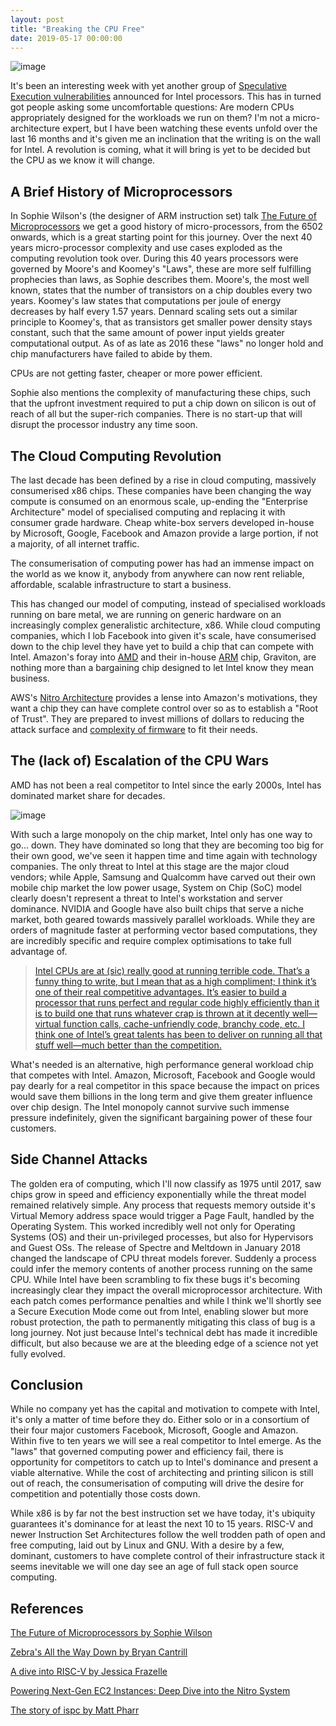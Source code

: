 ```yaml
---
layout: post
title: "Breaking the CPU Free"
date: 2019-05-17 00:00:00
---
```


![image](https://i.imgur.com/iDaWF1F.jpg)

It's been an interesting week with yet another group of [Speculative Execution vulnerabilities](https://cpu.fail/) announced for Intel processors. This has in turned got people asking some uncomfortable questions: Are modern CPUs appropriately designed for the workloads we run on them?
I'm not a micro-architecture expert, but I have been watching these events unfold over the last 16 months and it's given me an inclination that the writing is on the wall for Intel. A revolution is coming, what it will bring is yet to be decided but the CPU as we know it will change.

## A Brief History of Microprocessors

In Sophie Wilson's (the designer of ARM instruction set) talk [The Future of Microprocessors](https://www.youtube.com/watch?v=zX4ZNfvw1cw) we get a good history of micro-processors, from the 6502 onwards, which is a great starting point for this journey. Over the next 40 years micro-processor complexity and use cases exploded as the computing revolution took over. During this 40 years processors were governed by Moore's and Koomey's "Laws", these are more self fulfilling prophecies than laws, as Sophie describes them. Moore's, the most well known, states that the number of transistors on a chip doubles every two years. Koomey's law states that computations per joule of energy decreases by half every 1.57 years. Dennard scaling sets out a similar principle to Koomey's, that as transistors get smaller power density stays constant, such that the same amount of power input yields greater computational output. As of as late as 2016 these "laws" no longer hold and chip manufacturers have failed to abide by them.

CPUs are not getting faster, cheaper or more power efficient.

Sophie also mentions the complexity of manufacturing these chips, such that the upfront investment required to put a chip down on silicon is out of reach of all but the super-rich companies. There is no start-up that will disrupt the processor industry any time soon.

## The Cloud Computing Revolution

The last decade has been defined by a rise in cloud computing, massively consumerised x86 chips. These companies have been changing the way compute is consumed on an enormous scale, up-ending the "Enterprise Architecture" model of specialised computing and replacing it with consumer grade hardware. Cheap white-box servers developed in-house by Microsoft, Google, Facebook and Amazon provide a large portion, if not a majority, of all internet traffic.

The consumerisation of computing power has had an immense impact on the world as we know it, anybody from anywhere can now rent reliable, affordable, scalable infrastructure to start a business.

This has changed our model of computing, instead of specialised workloads running on bare metal, we are running on generic hardware on an increasingly complex generalistic architecture, x86. While cloud computing companies, which I lob Facebook into given it's scale, have consumerised down to the chip level they have yet to build a chip that can compete with Intel. Amazon's foray into [AMD](https://aws.amazon.com/about-aws/whats-new/2018/11/introducing_amazon_ec2_instances_featuring_amd_epyc_processors/) and their in-house [ARM](https://www.theregister.co.uk/2018/11/27/amazon_aws_graviton_specs/) chip, Graviton, are nothing more than a bargaining chip designed to let Intel know they mean business.

AWS's [Nitro Architecture](https://www.youtube.com/watch?v=e8DVmwj3OEs) provides a lense into Amazon's motivations, they want a chip they can have complete control over so as to establish a "Root of Trust". They are prepared to invest millions of dollars to reducing the attack surface and [complexity of firmware](https://www.youtube.com/watch?v=fE2KDzZaxvE) to fit their needs.

## The (lack of) Escalation of the CPU Wars

AMD has not been a real competitor to Intel since the early 2000s, Intel has dominated market share for decades.

![image](https://i.imgur.com/L5UuJjO.png)

With such a large monopoly on the chip market, Intel only has one way to go... down. They have dominated so long that they are becoming too big for their own good, we've seen it happen time and time again with technology companies.
The only threat to Intel at this stage are the major cloud vendors; while Apple, Samsung and Qualcomm have carved out their own mobile chip market the low power usage, System on Chip (SoC) model clearly doesn't represent a threat to Intel's workstation and server dominance. NVIDIA and Google have also built chips that serve a niche market, both geared towards massively parallel workloads. While they are orders of magnitude faster at performing vector based computations, they are incredibly specific and require complex optimisations to take full advantage of.

> [Intel CPUs are at (sic) really good at running terrible code. That’s a funny thing to write, but I mean that as a high compliment; I think it’s one of their real competitive advantages. It’s easier to build a processor that runs perfect and regular code highly efficiently than it is to build one that runs whatever crap is thrown at it decently well—virtual function calls, cache-unfriendly code, branchy code, etc. I think one of Intel’s great talents has been to deliver on running all that stuff well—much better than the competition.](https://pharr.org/matt/blog/2018/04/23/ispc-volta-users-and-ooo.html)

What's needed is an alternative, high performance general workload chip that competes with Intel. Amazon, Microsoft, Facebook and Google would pay dearly for a real competitor in this space because the impact on prices would save them billions in the long term and give them greater influence over chip design.
The Intel monopoly cannot survive such immense pressure indefinitely, given the significant bargaining power of these four customers.

## Side Channel Attacks

The golden era of computing, which I'll now classify as 1975 until 2017, saw chips grow in speed and efficiency exponentially while the threat model remained relatively simple. Any process that requests memory outside it's Virtual Memory address space would trigger a Page Fault, handled by the Operating System. This worked incredibly well not only for Operating Systems (OS) and their un-privileged processes, but also for Hypervisors and Guest OSs.
The release of Spectre and Meltdown in January 2018 changed the landscape of CPU threat models forever. Suddenly a process could infer the memory contents of another process running on the same CPU.
While Intel have been scrambling to fix these bugs it's becoming increasingly clear they impact the overall microprocessor architecture. With each patch comes performance penalties and while I think we'll shortly see a Secure Execution Mode come out from Intel, enabling slower but more robust protection, the path to permanently mitigating this class of bug is a long journey. Not just because Intel's technical debt has made it incredible difficult, but also because we are at the bleeding edge of a science not yet fully evolved.

## Conclusion

While no company yet has the capital and motivation to compete with Intel, it's only a matter of time before they do. Either solo or in a consortium of their four major customers Facebook, Microsoft, Google and Amazon.
Within five to ten years we will see a real competitor to Intel emerge. As the "laws" that governed computing power and efficiency fail, there is opportunity for competitors to catch up to Intel's dominance and present a viable alternative. While the cost of architecting and printing silicon is still out of reach, the consumerisation of computing will drive the desire for competition and potentially those costs down.

While x86 is by far not the best instruction set we have today, it's ubiquity guarantees it's dominance for at least the next 10 to 15 years. RISC-V and newer Instruction Set Architectures follow the well trodden path of open and free computing, laid out by Linux and GNU. With a desire by a few, dominant, customers to have complete control of their infrastructure stack it seems inevitable we will one day see an age of full stack open source computing.

## References

[The Future of Microprocessors by Sophie Wilson](https://www.youtube.com/watch?v=zX4ZNfvw1cw)

[Zebra's All the Way Down by Bryan Cantrill](https://www.youtube.com/watch?v=fE2KDzZaxvE)

[A dive into RISC-V by Jessica Frazelle](https://www.youtube.com/watch?v=tWBPPDtk_d0)

[Powering Next-Gen EC2 Instances: Deep Dive into the Nitro System](https://www.youtube.com/watch?v=e8DVmwj3OEs)

[The story of ispc by Matt Pharr](https://pharr.org/matt/blog/2018/04/18/ispc-origins.html)

